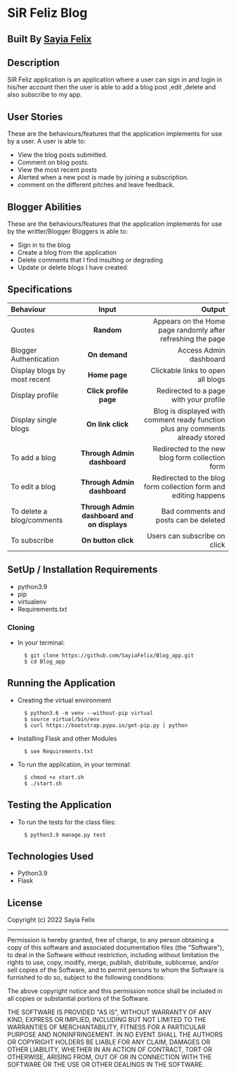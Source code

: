 # SiR Feliz Blog

## Built By [Sayia Felix](https://github.com/SayiaFelix/)

## Description
SiR Feliz application is an application where a user can sign in and login in his/her account then the user is able to add a blog post ,edit ,delete and also subscribe to my app.


## User Stories
These are the behaviours/features that the application implements for use by a user.
A user is able to:
* View the blog posts submitted.
* Comment on blog posts.
* View the most recent posts
* Alerted when a new post is made by joining a subscription.
* comment on the different pitches and leave feedback.

## Blogger Abilities
These are the behaviours/features that the application implements for use by the writter/Blogger
Bloggers is able to:
* Sign in to the blog
* Create a blog from the application
* Delete comments that I find insulting or degrading
* Update or delete blogs I have created.


## Specifications
| Behaviour | Input | Output |
| :---------------- | :---------------: | ------------------: |
| Quotes | **Random** | Appears on the Home page randomly after refreshing the page|
| Blogger Authentication | **On demand** | Access Admin dashboard |
| Display blogs by most recent | **Home page** | Clickable links to open all blogs |
| Display profile | **Click profile page** | Redirected to a page with your profile |
| Display single blogs | **On link click** | Blog is displayed with comment ready function plus any comments already stored |
| To add a blog  | **Through Admin dashboard** | Redirected to the new blog form collection form|
| To edit a blog  | **Through Admin dashboard** | Redirected to the  blog form collection form and editing happens|
| To delete a blog/comments  | **Through Admin dashboard and on displays** | Bad comments and posts can be deleted|
| To subscribe  | **On button click** | Users can subscribe on click|


## SetUp / Installation Requirements

* python3.9
* pip
* virtualenv
* Requirements.txt

### Cloning
* In your terminal:

        $ git clone https://github.com/SayiaFelix/Blog_app.git
        $ cd Blog_app

## Running the Application
* Creating the virtual environment

        $ python3.6 -m venv --without-pip virtual
        $ source virtual/bin/env
        $ curl https://bootstrap.pypa.io/get-pip.py | python

* Installing Flask and other Modules

        $ see Requirements.txt

* To run the application, in your terminal:

        $ chmod +x start.sh
        $ ./start.sh

## Testing the Application
* To run the tests for the class files:

        $ python3.9 manage.py test

## Technologies Used
* Python3.9
* Flask

## License

Copyright (c) 2022 Sayia Felix

------------

Permission is hereby granted, free of charge, to any person obtaining a copy of this software and associated documentation files (the "Software"), to deal in the Software without restriction, including without limitation the rights to use, copy, modify, merge, publish, distribute, sublicense, and/or sell copies of the Software, and to permit persons to whom the Software is furnished to do so, subject to the following conditions:

The above copyright notice and this permission notice shall be included in all copies or substantial portions of the Software.

THE SOFTWARE IS PROVIDED "AS IS", WITHOUT WARRANTY OF ANY KIND, EXPRESS OR IMPLIED, INCLUDING BUT NOT LIMITED TO THE WARRANTIES OF MERCHANTABILITY, FITNESS FOR A PARTICULAR PURPOSE AND NONINFRINGEMENT. IN NO EVENT SHALL THE AUTHORS OR COPYRIGHT HOLDERS BE LIABLE FOR ANY CLAIM, DAMAGES OR OTHER LIABILITY, WHETHER IN AN ACTION OF CONTRACT, TORT OR OTHERWISE, ARISING FROM, OUT OF OR IN CONNECTION WITH THE SOFTWARE OR THE USE OR OTHER DEALINGS IN THE SOFTWARE.